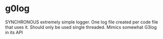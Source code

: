 g0log
=====

SYNCHRONOUS extremely simple logger. One log file created per code file that uses it. Should only be used single threaded. Mimics somewhat G3log in its API
